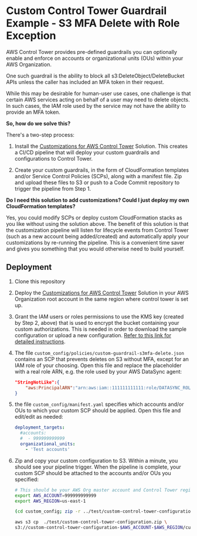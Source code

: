 # Custom Control Tower Guardrail Example - S3 MFA Delete with Role Exception

AWS Control Tower provides pre-defined guardrails you can optionally enable and enforce on accounts or organizational units (OUs) within your AWS Organization. 

One such guardrail is the ability to block all s3:DeleteObject/DeleteBucket APIs unless the caller has included an MFA token in their request. 

While this may be desirable for human-user use cases, one challenge is that certain AWS services acting on behalf of a user may need to delete objects. In such cases, the IAM role used by the service may not have the ability to provide an MFA token. 

**So, how do we solve this?**

There's a two-step process: 

1. Install the [Customizations for AWS Control Tower](https://aws.amazon.com/solutions/implementations/customizations-for-aws-control-tower/) Solution. This creates a CI/CD pipeline that will deploy your custom guardrails and configurations to Control Tower. 

2. Create your custom guardrails, in the form of CloudFormation templates and/or Service Control Policies (SCPs), along with a manifest file. Zip and upload these files to S3 or push to a Code Commit repository to trigger the pipeline from Step 1. 

**Do I need this solution to add customizations? Could I just deploy my own CloudFormation templates?**

Yes, you could modify SCPs or deploy custom CloudFormation stacks as you like without using the solution above. The benefit of this solution is that the customization pipeline will listen for lifecycle events from Control Tower (such as a new account being added/created) and automatically apply your customizations by re-running the pipeline. This is a convenient time saver and gives you something that you would otherwise need to build yourself. 

## Deployment

1. Clone this repository

2. Deploy the [Customizations for AWS Control Tower](https://aws.amazon.com/solutions/implementations/customizations-for-aws-control-tower/) Solution in your AWS Organization root account in the same region where control tower is set up. 

3. Grant the IAM users or roles permissions to use the KMS key (created by Step 2, above) that is used to encrypt the bucket containing your custom authorizations. This is needed in order to download the sample configuration or upload a new configuration. [Refer to this link for detailed instructions](https://docs.aws.amazon.com/solutions/latest/customizations-for-aws-control-tower/appendix-a.html).

4. The file `custom_config/policies/custom-guardrail-s3mfa-delete.json` contains an SCP that prevents deletes on S3 without MFA, except for an IAM role of your choosing. Open this file and replace the placeholder with a real role ARN, e.g. the role used by your AWS DataSync agent:

    ```json
    "StringNotLike":{
        "aws:PrincipalARN":"arn:aws:iam::111111111111:role/DATASYNC_ROLE_NAME"
    }
    ```

5. the file `custom_config/manifest.yaml` specifies which accounts and/or OUs to which your custom SCP should be applied. Open this file and edit/edit as needed:

    ```yaml
    deployment_targets:
      #accounts:
      #  - 999999999999
      organizational_units:
        - 'Test accounts'
    ```

6. Zip and copy your custom configuration to S3. Within a minute, you should see your pipeline trigger. When the pipeline is complete, your custom SCP should be attached to the accounts and/or OUs you specified: 

    ```sh
    # This should be your AWS Org master account and Control Tower region:
    export AWS_ACCOUNT=999999999999
    export AWS_REGION=us-east-1

    (cd custom_config; zip -r ../test/custom-control-tower-configuration.zip *)

    aws s3 cp  ./test/custom-control-tower-configuration.zip \
    s3://custom-control-tower-configuration-$AWS_ACCOUNT-$AWS_REGION/custom-control-tower-configuration.zip
    ```